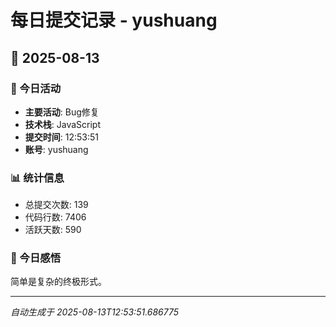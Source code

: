 # 每日提交记录 - yushuang

## 📅 2025-08-13

### 🎯 今日活动
- **主要活动**: Bug修复
- **技术栈**: JavaScript
- **提交时间**: 12:53:51
- **账号**: yushuang

### 📊 统计信息
- 总提交次数: 139
- 代码行数: 7406
- 活跃天数: 590

### 💭 今日感悟
简单是复杂的终极形式。

---
*自动生成于 2025-08-13T12:53:51.686775*
